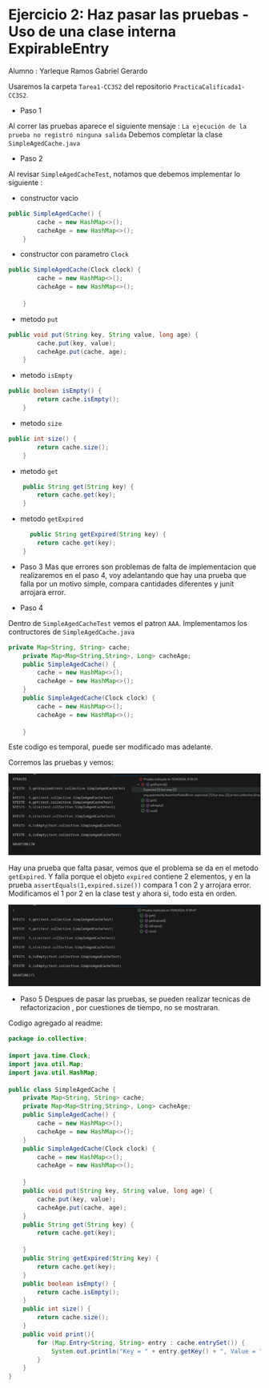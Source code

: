 # Ejercicio 2: Haz pasar las pruebas - Uso de una clase interna ExpirableEntry

Alumno : Yarleque Ramos Gabriel Gerardo

Usaremos la carpeta `Tarea1-CC3S2` del repositorio `PracticaCalificada1-CC3S2`.

- Paso 1

Al correr las pruebas aparece el siguiente mensaje : `La ejecución de la prueba no registró ninguna salida`
Debemos completar la clase `SimpleAgedCache.java`

- Paso 2

Al revisar `SimpleAgedCacheTest`, notamos que debemos implementar lo siguiente :

- constructor vacio
```java
public SimpleAgedCache() {
        cache = new HashMap<>();
        cacheAge = new HashMap<>();
    }
```
- constructor con parametro `Clock`
```java
public SimpleAgedCache(Clock clock) {
        cache = new HashMap<>();
        cacheAge = new HashMap<>();
        
    }
```
- metodo `put`
```java
public void put(String key, String value, long age) {
        cache.put(key, value);
        cacheAge.put(cache, age);
    }
```
- metodo `isEmpty`
```java
public boolean isEmpty() {
        return cache.isEmpty();
    }
```
- metodo `size`
```java
public int size() {
        return cache.size();
    }
```
- metodo `get`
```java
    public String get(String key) {
        return cache.get(key);
    }
```
- metodo `getExpired`
```java
      public String getExpired(String key) {
        return cache.get(key);
    }
```
- Paso 3
  Mas que errores son problemas de falta de implementacion que realizaremos en el paso 4, voy adelantando que hay una prueba que falla por un motivo simple, compara cantidades diferentes y junit arrojara error.

- Paso 4

Dentro de `SimpleAgedCacheTest` vemos el patron `AAA`.
Implementamos los contructores de `SimpleAgedCache.java`

```java 
private Map<String, String> cache;
    private Map<Map<String,String>, Long> cacheAge;
    public SimpleAgedCache() {
        cache = new HashMap<>();
        cacheAge = new HashMap<>();
    }
    public SimpleAgedCache(Clock clock) {
        cache = new HashMap<>();
        cacheAge = new HashMap<>();
        
    }
```
Este codigo es temporal, puede ser modificado mas adelante.

Corremos las pruebas y vemos:

![](https://github.com/GaboYR/CC3S2/blob/main/PracticaCalificada1-CC3S2/Ejercicio2/Tarea1-CC3S2/readmeImages/test1.png)

Hay una prueba que falta pasar, vemos que el problema se da en el metodo `getExpired`.
Y falla porque el objeto `expired` contiene 2 elementos, y en la prueba `assertEquals(1,expired.size())` compara 1 con 2 y arrojara error.
Modificamos el 1 por 2 en la clase test y ahora si, todo esta en orden.

![](https://github.com/GaboYR/CC3S2/blob/main/PracticaCalificada1-CC3S2/Ejercicio2/Tarea1-CC3S2/readmeImages/test2.png)

- Paso 5
Despues de pasar las pruebas, se pueden realizar tecnicas de refactorizacion , por cuestiones de tiempo, no se mostraran.

Codigo agregado al readme:
```java
package io.collective;

import java.time.Clock;
import java.util.Map;
import java.util.HashMap;

public class SimpleAgedCache {
    private Map<String, String> cache;
    private Map<Map<String,String>, Long> cacheAge;
    public SimpleAgedCache() {
        cache = new HashMap<>();
        cacheAge = new HashMap<>();
    }
    public SimpleAgedCache(Clock clock) {
        cache = new HashMap<>();
        cacheAge = new HashMap<>();
        
    }
    public void put(String key, String value, long age) {
        cache.put(key, value);
        cacheAge.put(cache, age);
    }
    public String get(String key) {
        return cache.get(key);
        
    }
    public String getExpired(String key) {
        return cache.get(key);
    }
    public boolean isEmpty() {
        return cache.isEmpty();
    }
    public int size() {
        return cache.size();
    }
    public void print(){
        for (Map.Entry<String, String> entry : cache.entrySet()) {
            System.out.println("Key = " + entry.getKey() + ", Value = " + entry.getValue());
        }
    }
}
```
